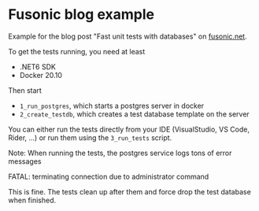 # Fusonic blog example
Example for the blog post "Fast unit tests with databases" on [fusonic.net](https://fusonic.net).

To get the tests running, you need at least
- .NET6 SDK
- Docker 20.10

Then start 
- `1_run_postgres`, which starts a postgres server in docker
- `2_create_testdb`, which creates a test database template on the server

You can either run the tests directly from your IDE (VisualStudio, VS Code, Rider, ...) or run them using the `3_run_tests` script.

Note: 
When running the tests, the postgres service logs tons of error messages

FATAL:  terminating connection due to administrator command

This is fine. The tests clean up after them and force drop the test database when finished.